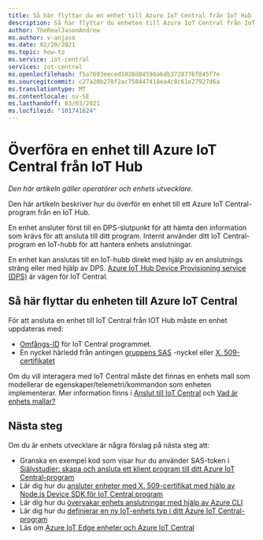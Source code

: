```yaml
---
title: Så här flyttar du en enhet till Azure IoT Central från IoT Hub
description: Så här flyttar du enheten till Azure IoT Central från IoT Hub
author: TheRealJasonAndrew
ms.author: v-anjaso
ms.date: 02/20/2021
ms.topic: how-to
ms.service: iot-central
services: iot-central
ms.openlocfilehash: f5a7693eeced1028d84598a6db3728776f845f7e
ms.sourcegitcommit: c27a20b278f2ac758447418ea4c8c61e27927d6a
ms.translationtype: MT
ms.contentlocale: sv-SE
ms.lasthandoff: 03/03/2021
ms.locfileid: "101741624"
---
```

# <a name="how-to-transfer-a-device-to-azure-iot-central-from-iot-hub"></a>Överföra en enhet till Azure IoT Central från IoT Hub

*Den här artikeln gäller operatörer och enhets utvecklare.*  

Den här artikeln beskriver hur du överför en enhet till ett Azure IoT Central-program från en IoT Hub. 

En enhet ansluter först till en DPS-slutpunkt för att hämta den information som krävs för att ansluta till ditt program. Internt använder ditt IoT Central-program en IoT-hubb för att hantera enhets anslutningar.  

En enhet kan anslutas till en IoT-hubb direkt med hjälp av en anslutnings sträng eller med hjälp av DPS. [Azure IoT Hub Device Provisioning service (DPS)](../../iot-dps/about-iot-dps.md) är vägen för IoT Central.

## <a name="to-move-the-device-to-azure-iot-central"></a>Så här flyttar du enheten till Azure IoT Central

För att ansluta en enhet till IoT Central från IOT Hub måste en enhet uppdateras med:

* [Omfångs-ID](../../iot-dps/concepts-service.md) för IoT Central programmet.
* En nyckel härledd från antingen [gruppens SAS](concepts-get-connected.md) -nyckel eller [X. 509-certifikatet](../../iot-hub/iot-hub-x509ca-overview.md)

Om du vill interagera med IoT Central måste det finnas en enhets mall som modellerar de egenskaper/telemetri/kommandon som enheten implementerar. Mer information finns i [Anslut till IoT Central](concepts-get-connected.md) och [Vad är enhets mallar?](concepts-device-templates.md)

## <a name="next-steps"></a>Nästa steg

Om du är enhets utvecklare är några förslag på nästa steg att:

- Granska en exempel kod som visar hur du använder SAS-token i [Självstudier: skapa och ansluta ett klient program till ditt Azure IoT Central-program](tutorial-connect-device.md)
- Lär dig hur du [ansluter enheter med X. 509-certifikat med hjälp av Node.js Device SDK för IoT Central program](how-to-connect-devices-x509.md)
- Lär dig hur du [övervakar enhets anslutningar med hjälp av Azure CLI](./howto-monitor-devices-azure-cli.md)
- Lär dig hur du [definierar en ny IoT-enhets typ i ditt Azure IoT Central-program](./howto-set-up-template.md)
- Läs om [Azure IoT Edge enheter och Azure IoT Central](./concepts-iot-edge.md)